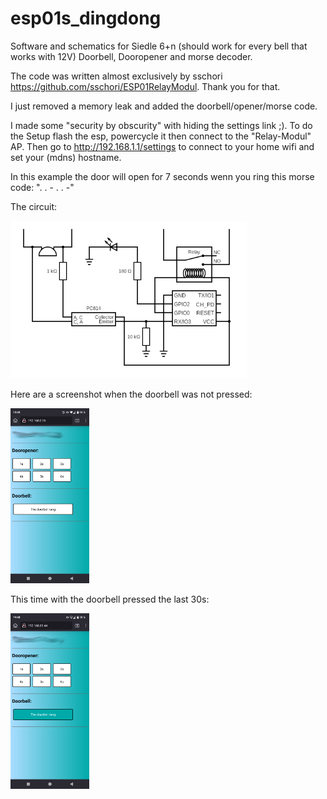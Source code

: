 # esp01s_dingdong
Software and schematics for Siedle 6+n (should work for every bell that works with 12V) Doorbell, Dooropener and morse decoder.

The code was written almost exclusively by sschori <https://github.com/sschori/ESP01RelayModul>. Thank you for that.

I just removed a memory leak and added the doorbell/opener/morse code.

I made some "security by obscurity" with hiding the settings link ;). To do the Setup flash the esp, powercycle it then connect to the "Relay-Modul" AP. Then go to <http://192.168.1.1/settings> to connect to your home wifi and set your (mdns) hostname.

In this example the door will open for 7 seconds wenn you ring this morse code: ". . - . . -"



The circuit:

<img src="https://raw.githubusercontent.com/h4km4k/esp01s_dingdong/refs/heads/main/images/circuit.png" alt="Not_presssed" style="width:75%; height:auto;">


Here are a screenshot when the doorbell was not pressed:

<img src="https://raw.githubusercontent.com/h4km4k/esp01s_dingdong/refs/heads/main/images/Screenshot_1.png" alt="Not_presssed" style="width:25%; height:auto;">

This time with the doorbell pressed the last 30s:

<img src="https://raw.githubusercontent.com/h4km4k/esp01s_dingdong/refs/heads/main/images/Screenshot_2.png" alt="Pressed" style="width:25%; height:auto;">

